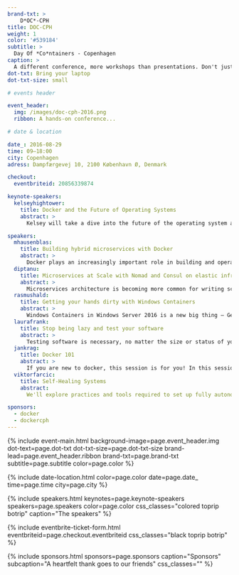 ```yaml
---
brand-txt: >
    D*OC*-CPH
title: DOC-CPH
weight: 1
color: '#539184'
subtitle: >
  Day Of *Co*ntainers - Copenhagen
caption: >
  A different conference, more workshops than presentations. Don't just listen - work and learn. Bring your laptop; we'll be hacking containers all day
dot-txt: Bring your laptop
dot-txt-size: small

# events header

event_header:
  img: /images/doc-cph-2016.png
  ribbon: A hands-on conference...

# date & location

date_: 2016-08-29
time: 09—18:00
city: Copenhagen
adress: Dampfærgevej 10, 2100 København Ø, Denmark

checkout:
  eventbriteid: 20856339874

keynote-speakers:
  kelseyhightower:
    title: Docker and the Future of Operating Systems
    abstract: >
      Kelsey will take a dive into the future of the operating system and how containers have the potential to destroy the Linux distro as we know it.

speakers:
  mhausenblas:
    title: Building hybrid microservices with Docker
    abstract: >
      Docker plays an increasingly important role in building and operating modern applications, both on-premises and in the cloud. In this introductory workshop, you will get an end-to-end understanding of Linux containers and how to operate and orchestrate them at scale. The course will teach you about the low-level concepts that make up Linux containers, how to deploy Docker containers, and how to orchestrate them using tools like Kubernetes and Mesos Marathon
  diptanu:
    title: Microservices at Scale with Nomad and Consul on elastic infrastructure
    abstract: >
      Microservices architecture is becoming more common for writing scalable modern services targeted for public and private clouds. However, the architecture brings in with itself a lot of challenges with respect to availability, reliable inter-process communication across services, deployment orchestration and operations. In this talk, I will go into how to design and run Microservices at scale on Docker and elastic infrastructure.
  rasmushald:
    title: Getting your hands dirty with Windows Containers
    abstract: >
      Windows Containers in Windows Server 2016 is a new big thing – Get a solid introduction to the upcoming Windows and Hyper-V Containers that will be part of the next release of Windows Server.
  laurafrank:
    title: Stop being lazy and test your software
    abstract: >
      Testing software is necessary, no matter the size or status of your company. Introducing Docker to your development workflow can help you write and run your testing frameworks more efficiently, so that you can always deliver your best product to your customers and there are no excuses for not writing tests anymore.
  jankrag:
    title: Docker 101
    abstract: >
      If you are new to docker, this session is for you! In this sessions you will learn all the basics of docker and its main components. We will go through the the concept of containers, writing your own docker files, connecting data volumes, and basic orchestration with compose and swarm. Bring your laptops!
  viktorfarcic:
    title: Self-Healing Systems
    abstract:
      We'll explore practices and tools required to set up fully autonomous self-healing systems capable of both reactive recuperation from failures and proactive predictions of steps that should be taken to prevent failures before they happen.   We'll use tools like Docker, Docker Swarm, Docker Compose, Consul, Consul Template, Registrator and Jenkins to design and develop a system that is continuously deploying services packed as containers and performs actions that will recuperate it from failures and scale or de-scale depending on historical records.

sponsors:
  - docker
  - dockercph
---
```


{% include event-main.html
background-image=page.event_header.img
dot-text=page.dot-txt
dot-txt-size=page.dot-txt-size
brand-lead=page.event_header.ribbon
brand-txt=page.brand-txt
subtitle=page.subtitle
color=page.color %}

{% include date-location.html
color=page.color
date=page.date_
time=page.time
city=page.city %}

{% include speakers.html
keynotes=page.keynote-speakers
speakers=page.speakers
color=page.color
css_classes="colored toprip botrip"
caption="The speakers" %}

{% include eventbrite-ticket-form.html
eventbriteid=page.checkout.eventbriteid
css_classes="black toprip botrip" %}

{% include sponsors.html
sponsors=page.sponsors
caption="Sponsors"
subcaption="A heartfelt thank goes to our friends"
css_classes="" %}
